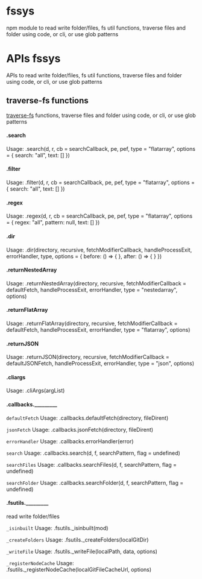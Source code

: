 # fssys
npm module to read write folder/files, fs util functions, traverse files and folder using code, or cli, or use glob patterns

# APIs fssys
APIs to read write folder/files, fs util functions, traverse files and folder using code, or cli, or use glob patterns


## traverse-fs functions
[traverse-fs](https://www.npmjs.com/package/traverse-fs) functions, traverse files and folder using code, or cli, or use glob patterns


#### .search
Usage: .search(d, r, cb = searchCallback, pe, pef, type = "flatarray", options = { search: "all", text: [] })


#### .filter
Usage: .filter(d, r, cb = searchCallback, pe, pef, type = "flatarray", options = { search: "all", text: [] })


#### .regex
Usage: .regex(d, r, cb = searchCallback, pe, pef, type = "flatarray", options = { regex: "all", pattern: null, text: [] })


#### .dir
Usage: .dir(directory, recursive, fetchModifierCallback, handleProcessExit, errorHandler, type, options = { before: () => { }, after: () => { } })


#### .returnNestedArray
Usage: .returnNestedArray(directory, recursive, fetchModifierCallback = defaultFetch, handleProcessExit, errorHandler, type = "nestedarray", options)


#### .returnFlatArray
Usage: .returnFlatArray(directory, recursive, fetchModifierCallback = defaultFetch, handleProcessExit, errorHandler, type = "flatarray", options)


#### .returnJSON
Usage: .returnJSON(directory, recursive, fetchModifierCallback = defaultJSONFetch, handleProcessExit, errorHandler, type = "json", options)


#### .cliargs
Usage: .cliArgs(argList)


#### .callbacks._________

`defaultFetch` Usage: .callbacks.defaultFetch(directory, fileDirent)


`jsonFetch` Usage: .callbacks.jsonFetch(directory, fileDirent)


`errorHandler` Usage: .callbacks.errorHandler(error)


`search` Usage: .callbacks.search(d, f, searchPattern, flag = undefined)


`searchFiles` Usage: .callbacks.searchFiles(d, f, searchPattern, flag = undefined)


`searchFolder` Usage: .callbacks.searchFolder(d, f, searchPattern, flag = undefined)


#### .fsutils._________
read write folder/files


`_isinbuilt` Usage: .fsutils._isinbuilt(mod)


`_createFolders` Usage: .fsutils._createFolders(localGitDir)


`_writeFile` Usage: .fsutils._writeFile(localPath, data, options)


`_registerNodeCache` Usage: .fsutils._registerNodeCache(localGitFileCacheUrl, options)

